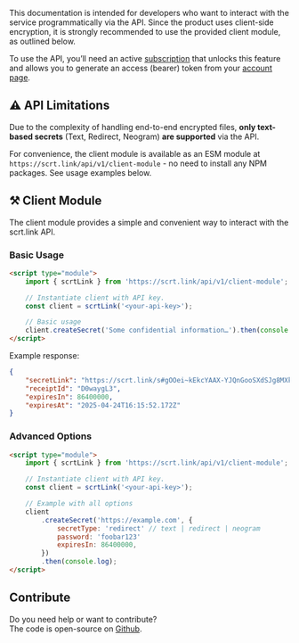 This documentation is intended for developers who want to interact with the service programmatically via the API. Since the product uses client-side encryption, it is strongly recommended to use the provided client module, as outlined below.

To use the API, you’ll need an active [subscription](/pricing) that unlocks this feature and allows you to generate an access (bearer) token from your [account page](/account).

## ⚠️ API Limitations

Due to the complexity of handling end-to-end encrypted files, **only text-based secrets** (Text, Redirect, Neogram) **are supported** via the API.

For convenience, the client module is available as an ESM module at `https://scrt.link/api/v1/client-module` - no need to install any NPM packages. See usage examples below.

## ⚒️ Client Module

The client module provides a simple and convenient way to interact with the scrt.link API.

### Basic Usage

```html
<script type="module">
	import { scrtLink } from 'https://scrt.link/api/v1/client-module';

	// Instantiate client with API key.
	const client = scrtLink('<your-api-key>');

	// Basic usage
	client.createSecret('Some confidential information…').then(console.log);
</script>
```

Example response:

```json
{
	"secretLink": "https://scrt.link/s#gOOei~kEkcYAAX-YJQnGooSXdSJg8MXkzk~2",
	"receiptId": "D0waygL3",
	"expiresIn": 86400000,
	"expiresAt": "2025-04-24T16:15:52.172Z"
}
```

### Advanced Options

```html
<script type="module">
	import { scrtLink } from 'https://scrt.link/api/v1/client-module';

	// Instantiate client with API key.
	const client = scrtLink('<your-api-key>');

	// Example with all options
	client
		.createSecret('https://example.com', {
			secretType: 'redirect' // text | redirect | neogram
			password: 'foobar123'
			expiresIn: 86400000,
		})
		.then(console.log);
</script>
```

## Contribute

Do you need help or want to contribute?  
The code is open-source on [Github](https://github.com/stophecom/scrt-link-v2).
